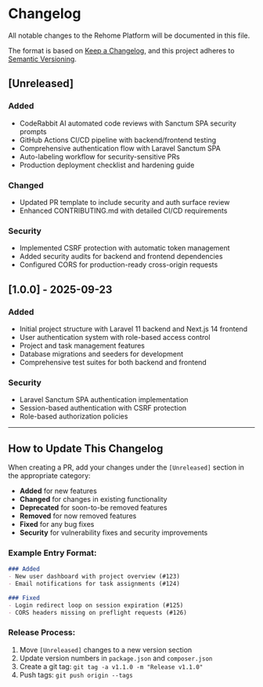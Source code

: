 # Changelog

All notable changes to the Rehome Platform will be documented in this file.

The format is based on [Keep a Changelog](https://keepachangelog.com/en/1.0.0/),
and this project adheres to [Semantic Versioning](https://semver.org/spec/v2.0.0.html).

## [Unreleased]

### Added
- CodeRabbit AI automated code reviews with Sanctum SPA security prompts
- GitHub Actions CI/CD pipeline with backend/frontend testing
- Comprehensive authentication flow with Laravel Sanctum SPA
- Auto-labeling workflow for security-sensitive PRs
- Production deployment checklist and hardening guide

### Changed
- Updated PR template to include security and auth surface review
- Enhanced CONTRIBUTING.md with detailed CI/CD requirements

### Security
- Implemented CSRF protection with automatic token management
- Added security audits for backend and frontend dependencies
- Configured CORS for production-ready cross-origin requests

## [1.0.0] - 2025-09-23

### Added
- Initial project structure with Laravel 11 backend and Next.js 14 frontend
- User authentication system with role-based access control
- Project and task management features
- Database migrations and seeders for development
- Comprehensive test suites for both backend and frontend

### Security
- Laravel Sanctum SPA authentication implementation
- Session-based authentication with CSRF protection
- Role-based authorization policies

---

## How to Update This Changelog

When creating a PR, add your changes under the `[Unreleased]` section in the appropriate category:

- **Added** for new features
- **Changed** for changes in existing functionality  
- **Deprecated** for soon-to-be removed features
- **Removed** for now removed features
- **Fixed** for any bug fixes
- **Security** for vulnerability fixes and security improvements

### Example Entry Format:
```markdown
### Added
- New user dashboard with project overview (#123)
- Email notifications for task assignments (#124)

### Fixed  
- Login redirect loop on session expiration (#125)
- CORS headers missing on preflight requests (#126)
```

### Release Process:
1. Move `[Unreleased]` changes to a new version section
2. Update version numbers in `package.json` and `composer.json`
3. Create a git tag: `git tag -a v1.1.0 -m "Release v1.1.0"`
4. Push tags: `git push origin --tags`
